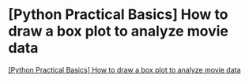 # [Python Practical Basics] How to draw a box plot to analyze movie data
[[Python Practical Basics] How to draw a box plot to analyze movie data](https://aiwithcloud.com/2022/09/15/python_practical_basics_how_to_draw_a_box_plot_to_analyze_movie_data/)